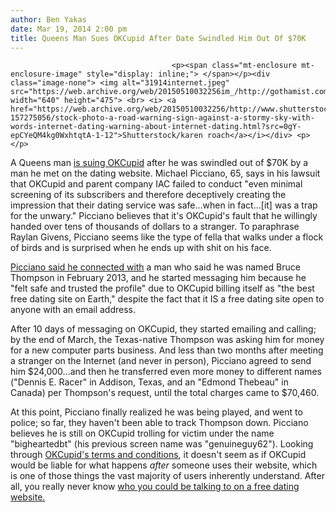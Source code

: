 ```yaml
---
author: Ben Yakas
date: Mar 19, 2014 2:00 pm
title: Queens Man Sues OKCupid After Date Swindled Him Out Of $70K
---
```


	
										<p><span class="mt-enclosure mt-enclosure-image" style="display: inline;"> </span></p><div class="image-none"> <img alt="31914internet.jpeg" src="https://web.archive.org/web/20150510032256im_/http://gothamist.com/attachments/byakas/31914internet.jpeg" width="640" height="475"> <br> <i> <a href="https://web.archive.org/web/20150510032256/http://www.shutterstock.com/pic-157275056/stock-photo-a-road-warning-sign-against-a-stormy-sky-with-words-internet-dating-warning-about-internet-dating.html?src=0gY-epCYeQM4kg0WxhtqtA-1-12">Shutterstock/karen roach</a></i></div> <p></p>

<p>A Queens man <a href="https://web.archive.org/web/20150510032256/http://nypost.com/2014/03/18/man-sues-okcupid-after-date-swindles-him-for-7k/">is suing OKCupid</a> after he was swindled out of $70K by a man he met on the dating website. Michael Picciano, 65, says in his lawsuit that OKCupid and parent company IAC failed to conduct &quot;even minimal screening of its subscribers and therefore deceptively creating the impression that their dating service was safe...when in fact...[it] was a trap for the unwary.&quot; Picciano believes that it&apos;s OKCupid&apos;s fault that he willingly handed over tens of thousands of dollars to a stranger. To paraphrase Raylan Givens, Picciano seems like the type of fella that walks under a flock of birds and is surprised when he ends up with shit on his face.</p>

<p><a href="https://web.archive.org/web/20150510032256/http://www.nydailynews.com/news/national/man-gave-70-000-man-met-okcupid-article-1.1725706">Picciano said he connected with</a> a man who said he was named Bruce Thompson in February 2013, and he started messaging him because he &quot;felt safe and trusted the profile&quot; due to OKCupid billing itself as &quot;the best free dating site on Earth,&quot; despite the fact that it IS a free dating site open to anyone with an email address.  </p>

<p>After 10 days of messaging on OKCupid, they started emailing and calling; by the end of March, the Texas-native Thompson was asking him for money for a new computer parts business. And less than two months after meeting a stranger on the Internet (and never in person), Picciano agreed to send him $24,000...and then he transferred even more money to different names (&quot;Dennis E. Racer&quot; in Addison, Texas, and an &quot;Edmond Thebeau&quot; in Canada) per Thompson&apos;s request, until the total charges came to $70,460. </p>

<p>At this point, Picciano finally realized he was being played, and went to police; so far, they haven&apos;t been able to track Thompson down. Picciano believes he is still on OKCupid trolling for victim under the name &quot;bigheartedbt&quot; (his previous screen name was &quot;genuine&#xAD;guy62&quot;). Looking through <a href="https://web.archive.org/web/20150510032256/http://www.okcupid.com/legal/terms">OKCupid&apos;s terms and conditions</a>, it doesn&apos;t seem as if OKCupid would be liable for what happens <em>after</em> someone uses their website, which is one of those things the vast majority of users inherently understand. After all, you really never know <a href="https://web.archive.org/web/20150510032256/http://gothamist.com/2012/10/25/photos_cannibal_cop_called_himself.php#photo-1">who you could be talking to on a free dating website.</a></p>					
										
									
				